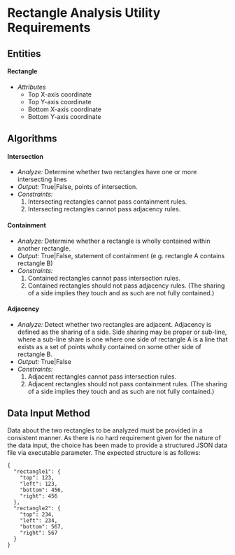 # Rectangle Analysis Utility Requirements

## Entities
#### Rectangle
* _Attributes_
  * Top X-axis coordinate
  * Top Y-axis coordinate
  * Bottom X-axis coordinate
  * Bottom Y-axis coordinate


## Algorithms
#### Intersection
  * _Analyze:_ Determine whether two rectangles have one or more intersecting lines
  * _Output:_ True|False, points of intersection.
  * _Constraints:_
    1. Intersecting rectangles cannot pass containment rules.
    1. Intersecting rectangles cannot pass adjacency rules.

#### Containment
  * _Analyze:_ Determine whether a rectangle is wholly contained within another rectangle.
  * _Output:_ True|False, statement of containment (e.g. rectangle A contains rectangle B)
  * _Constraints:_
    1. Contained rectangles cannot pass intersection rules.
    1. Contained rectangles should not pass adjacency rules. (The sharing of a side implies they touch and as such are not fully contained.)

#### Adjacency
  * _Analyze:_ Detect whether two rectangles are adjacent. Adjacency is defined as the sharing of a side. Side sharing may be proper or sub-line, where a sub-line share is one where one side of rectangle A is a line that exists as a set of points wholly contained on some other side of rectangle B.
  * _Output:_ True|False
  * _Constraints:_
    1. Adjacent rectangles cannot pass intersection rules.
    1. Adjacent rectangles should not pass containment rules. (The sharing of a side implies they touch and as such are not fully contained.)


## Data Input Method
Data about the two rectangles to be analyzed must be provided in a consistent manner. As there is no hard requirement given for the nature of the data input, the choice has been made to provide a structured JSON data file via executable parameter. The expected structure is as follows:
```
{
  "rectangle1": {
    "top": 123,
    "left": 123,
    "bottom": 456,
    "right": 456
  },
  "rectangle2": {
    "top": 234,
    "left": 234,
    "bottom": 567,
    "right": 567
  }
}
```
